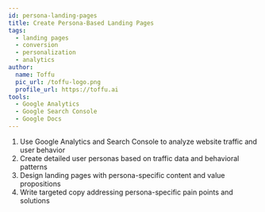 ```yaml
---
id: persona-landing-pages
title: Create Persona-Based Landing Pages
tags:
  - landing pages
  - conversion
  - personalization
  - analytics
author:
  name: Toffu
  pic_url: /toffu-logo.png
  profile_url: https://toffu.ai
tools:
  - Google Analytics
  - Google Search Console
  - Google Docs
---
```

1. Use Google Analytics and Search Console to analyze website traffic and user behavior
2. Create detailed user personas based on traffic data and behavioral patterns
3. Design landing pages with persona-specific content and value propositions
4. Write targeted copy addressing persona-specific pain points and solutions 